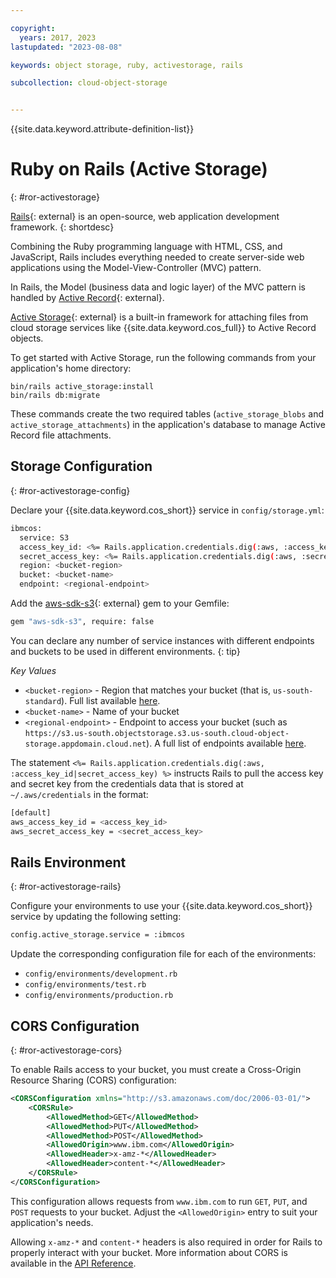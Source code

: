 ```yaml
---

copyright:
  years: 2017, 2023
lastupdated: "2023-08-08"

keywords: object storage, ruby, activestorage, rails

subcollection: cloud-object-storage


---
```


{{site.data.keyword.attribute-definition-list}}

# Ruby on Rails (Active Storage)
{: #ror-activestorage}

[Rails](https://guides.rubyonrails.org/getting_started.html){: external} is an open-source, web application development framework.
{: shortdesc}

Combining the Ruby programming language with HTML, CSS, and JavaScript, Rails includes everything needed to create server-side web applications using the Model-View-Controller (MVC) pattern.

In Rails, the Model (business data and logic layer) of the MVC pattern is handled by [Active Record](https://guides.rubyonrails.org/active_record_basics.html){: external}.

[Active Storage](https://guides.rubyonrails.org/active_storage_overview.html){: external} is a built-in framework for attaching files from cloud storage services like {{site.data.keyword.cos_full}} to Active Record objects.

To get started with Active Storage, run the following commands from your application's home directory: 

```
bin/rails active_storage:install
bin/rails db:migrate
```

These commands create the two required tables (`active_storage_blobs` and `active_storage_attachments`) in the application's database to manage Active Record file attachments. 

## Storage Configuration
{: #ror-activestorage-config}

Declare your {{site.data.keyword.cos_short}} service in `config/storage.yml`:

```sh
ibmcos:
  service: S3
  access_key_id: <%= Rails.application.credentials.dig(:aws, :access_key_id) %>
  secret_access_key: <%= Rails.application.credentials.dig(:aws, :secret_access_key) %>
  region: <bucket-region>
  bucket: <bucket-name>
  endpoint: <regional-endpoint>
```

Add the [aws-sdk-s3](https://github.com/aws/aws-sdk-ruby){: external} gem to your Gemfile:

```sh
gem "aws-sdk-s3", require: false
```

You can declare any number of service instances with different endpoints and buckets to be used in different environments.
{: tip}

*Key Values*
* `<bucket-region>` - Region that matches your bucket (that is, `us-south-standard`). Full list available [here](/docs/cloud-object-storage?topic=cloud-object-storage-classes#classes-locationconstraint).
* `<bucket-name>` - Name of your bucket
* `<regional-endpoint>` - Endpoint to access your bucket (such as `https://s3.us-south.objectstorage.s3.us-south.cloud-object-storage.appdomain.cloud.net`). A full list of endpoints available [here](/docs/cloud-object-storage?topic=cloud-object-storage-endpoints).

The statement `<%= Rails.application.credentials.dig(:aws, :access_key_id|secret_access_key) %>` instructs Rails to pull the access key and secret key from the credentials data that is stored at `~/.aws/credentials` in the format:

```sh
[default]
aws_access_key_id = <access_key_id>
aws_secret_access_key = <secret_access_key>
```

## Rails Environment
{: #ror-activestorage-rails}

Configure your environments to use your {{site.data.keyword.cos_short}} service by updating the following setting:

```sh
config.active_storage.service = :ibmcos
```

Update the corresponding configuration file for each of the environments:

 * `config/environments/development.rb`
 * `config/environments/test.rb`
 * `config/environments/production.rb`


## CORS Configuration
{: #ror-activestorage-cors}

To enable Rails access to your bucket, you must create a Cross-Origin Resource Sharing (CORS) configuration:

```xml
<CORSConfiguration xmlns="http://s3.amazonaws.com/doc/2006-03-01/">
    <CORSRule>
        <AllowedMethod>GET</AllowedMethod>
        <AllowedMethod>PUT</AllowedMethod>
        <AllowedMethod>POST</AllowedMethod>
        <AllowedOrigin>www.ibm.com</AllowedOrigin>
        <AllowedHeader>x-amz-*</AllowedHeader>
        <AllowedHeader>content-*</AllowedHeader>
    </CORSRule>
</CORSConfiguration>
```

This configuration allows requests from `www.ibm.com` to run `GET`, `PUT`, and `POST` requests to your bucket. Adjust the `<AllowedOrigin>` entry to suit your application's needs.

Allowing `x-amz-*` and `content-*` headers is also required in order for Rails to properly interact with your bucket. More information about CORS is available in the [API Reference](/docs/cloud-object-storage?topic=cloud-object-storage-compatibility-api-bucket-operations#compatibility-api-add-cors).
